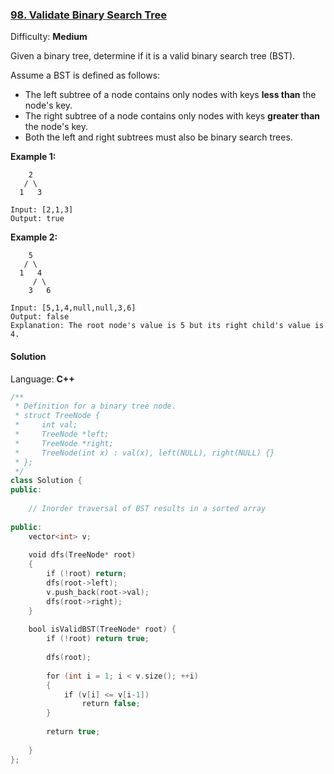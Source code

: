 ### [98\. Validate Binary Search Tree](https://leetcode.com/problems/validate-binary-search-tree/)

Difficulty: **Medium**


Given a binary tree, determine if it is a valid binary search tree (BST).

Assume a BST is defined as follows:

*   The left subtree of a node contains only nodes with keys **less than** the node's key.
*   The right subtree of a node contains only nodes with keys **greater than** the node's key.
*   Both the left and right subtrees must also be binary search trees.

**Example 1:**

```
    2
   / \
  1   3

Input: [2,1,3]
Output: true
```

**Example 2:**

```
    5
   / \
  1   4
     / \
    3   6

Input: [5,1,4,null,null,3,6]
Output: false
Explanation: The root node's value is 5 but its right child's value is 4.
```


#### Solution

Language: **C++**

```c++
/**
 * Definition for a binary tree node.
 * struct TreeNode {
 *     int val;
 *     TreeNode *left;
 *     TreeNode *right;
 *     TreeNode(int x) : val(x), left(NULL), right(NULL) {}
 * };
 */
class Solution {
public:
    
    // Inorder traversal of BST results in a sorted array
    
public:
    vector<int> v;
    
    void dfs(TreeNode* root)
    {
        if (!root) return;
        dfs(root->left);
        v.push_back(root->val);
        dfs(root->right);
    }
    
    bool isValidBST(TreeNode* root) {
        if (!root) return true;
        
        dfs(root);
        
        for (int i = 1; i < v.size(); ++i)
        {
            if (v[i] <= v[i-1])
                return false;
        }
        
        return true;
        
    }
};
```
